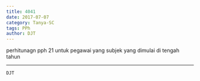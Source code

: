 ```yaml
---
title: 4041
date: 2017-07-07
category: Tanya-SC
tags: PPh
author: DJT
---
```


perhitunagn pph 21 untuk pegawai yang subjek yang dimulai di tengah tahun

---



`DJT`
